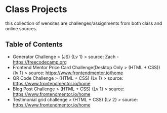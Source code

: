 # Class Projects

this collection of wensites are challenges/assignments from both class and online sources.

## Table of Contents

- Generator Challenge
      > (JS) {Lv 1}
      > source: Zach - <https://freecodecamp.org>
- Frontend Mentor Price Card Challenge(Desktop Only
      > (HTML + CSS)) {lv 1}
      > source: <https://www.frontendmentor.io/home>
- QR Code Challenge
      > (HTML + CSS) {Lv 1}
      > source: <https://www.frontendmentor.io/home>
- Blog Post Challenge
      > (HTML + CSS) {Lv 1}
      > source: <https://www.frontendmentor.io/home>
- Testimonial grid challenge
      > (HTML + CSS) {Lv 2}
      > source: <https://www.frontendmentor.io/home>
